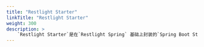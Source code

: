 ```yaml
---
title: "Restlight Starter"
linkTitle: "Restlight Starter"
weight: 300
description: >
    `Restlight Starter`是在`Restlight Spring` 基础上封装的`Spring Boot Starter`，提供基于`Spring Boot`的自动配置
---
```

